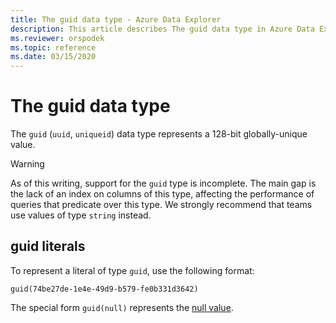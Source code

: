```yaml
---
title: The guid data type - Azure Data Explorer
description: This article describes The guid data type in Azure Data Explorer.
ms.reviewer: orspodek
ms.topic: reference
ms.date: 03/15/2020
---
```

# The guid data type

The `guid` (`uuid`, `uniqueid`) data type represents a 128-bit globally-unique
value.

> [!WARNING]
> As of this writing, support for the `guid` type is incomplete.
> The main gap is the lack of an index on columns of this type,
> affecting the performance of queries that predicate over this type.
> We strongly recommend that teams use values of type `string` instead.

## guid literals

To represent a literal of type `guid`, use the following format:

```kusto
guid(74be27de-1e4e-49d9-b579-fe0b331d3642)
```

The special form `guid(null)` represents the [null value](null-values.md).